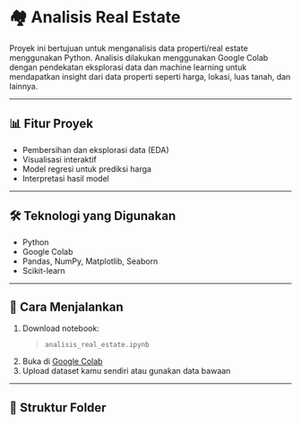# 🏘️ Analisis Real Estate

Proyek ini bertujuan untuk menganalisis data properti/real estate menggunakan Python. Analisis dilakukan menggunakan Google Colab dengan pendekatan eksplorasi data dan machine learning untuk mendapatkan insight dari data properti seperti harga, lokasi, luas tanah, dan lainnya.

---

## 📊 Fitur Proyek

- Pembersihan dan eksplorasi data (EDA)
- Visualisasi interaktif
- Model regresi untuk prediksi harga
- Interpretasi hasil model

---

## 🛠️ Teknologi yang Digunakan

- Python
- Google Colab
- Pandas, NumPy, Matplotlib, Seaborn
- Scikit-learn

---

## 🚀 Cara Menjalankan

1. Download notebook:
   > `analisis_real_estate.ipynb`
2. Buka di [Google Colab](https://colab.research.google.com/)
3. Upload dataset kamu sendiri atau gunakan data bawaan

---

## 📂 Struktur Folder


